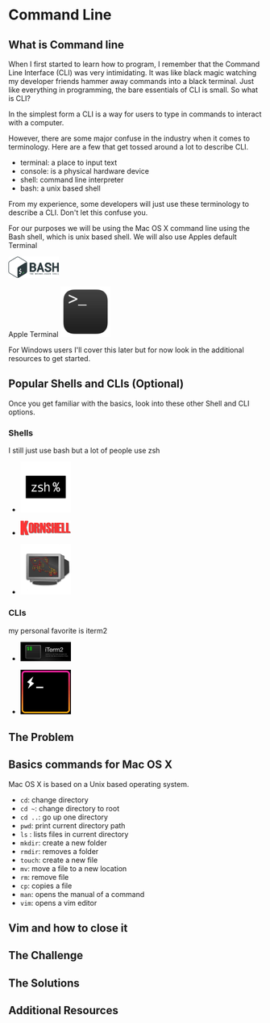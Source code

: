 # Command Line

## What is Command line
When I first started to learn how to program, I remember that the Command Line Interface (CLI) was very intimidating. It was like black magic watching my developer friends hammer away commands into a black terminal. Just like everything in programming, the bare essentials of CLI is small. So what is CLI?

In the simplest form a CLI is a way for users to type in commands to interact with a computer.

However, there are some major confuse in the industry when it comes to terminology. Here are a few that get tossed around a lot to describe CLI.

- terminal: a place to input text
- console: is a physical hardware device
- shell: command line interpreter
- bash: a unix based shell

From my experience, some developers will just use these terminology to describe a CLI. Don't let this confuse you.

For our purposes we will be using the Mac OS X command line using the Bash shell, which is unix based shell. We will also use Apples default Terminal

<a href="https://www.gnu.org/software/bash/"><img src="assets/bash.png" style="max-width: 100px; padding-right: 10px;" /></a>

Apple Terminal
<a href="https://en.wikipedia.org/wiki/Terminal_(macOS)"><img src="assets/terminal.png" style="max-width: 100px; padding-right: 10px;" /></a>

For Windows users I'll cover this later but for now look in the additional resources to get started.

## Popular Shells and CLIs (Optional)

Once you get familiar with the basics, look into these other Shell and CLI options.

### Shells

I still just use bash but a lot of people use zsh

- <a href="http://www.zsh.org/"><img src="assets/zsh.png" style="max-width: 100px; padding-right: 10px;" /></a>

- <a href="http://www.kornshell.com/"><img src="assets/ksh.png" style="max-width: 100px; padding-right: 10px;" /></a>

- <a href="https://fishshell.com/"><img src="assets/fish.png" style="max-width: 100px; padding-right: 10px;" /></a>

### CLIs

my personal favorite is iterm2

- <a href="https://www.iterm2.com/"><img src="assets/iterm2.jpeg" style="max-width: 100px; padding-right: 10px;" /></a>

- <a href="https://hyper.is/"><img src="assets/hyper.gif" style="max-width: 100px; padding-right: 10px;" /></a>

## The Problem
## Basics commands for Mac OS X

Mac OS X is based on a Unix based operating system.

  - `cd`: change directory
  - `cd ~`: change directory to root
  - `cd ..`: go up one directory
  - `pwd`: print current directory path
  - `ls` : lists files in current directory
  - `mkdir`: create a new folder
  - `rmdir`: removes a folder
  - `touch`: create a new file
  - `mv`: move a file to a new location
  - `rm`: remove file
  - `cp`: copies a file
  - `man`: opens the manual of a command
  - `vim`: opens a vim editor
## Vim and how to close it

## The Challenge
## The Solutions
## Additional Resources
